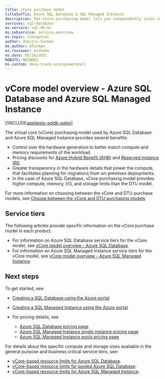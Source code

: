 ```yaml
---
title: vCore purchase model
titleSuffix: Azure SQL Database & SQL Managed Instance 
description: The vCore purchasing model lets you independently scale compute and storage resources, match on-premises performance, and optimize price for Azure SQL Database and Azure SQL Managed Instance.
services: sql-database
ms.service: sql-db-mi
ms.subservice: service-overview
ms.topic: conceptual
author: dimitri-furman
ms.author: dfurman
ms.reviewer: mathoma
ms.date: 05/18/2021
ROBOTS: NOINDEX 
ms.custom: devx-track-azurepowershell
---
```

# vCore model overview - Azure SQL Database and Azure SQL Managed Instance 
[!INCLUDE[appliesto-sqldb-sqlmi](../includes/appliesto-sqldb-sqlmi.md)]

The virtual core (vCore) purchasing model used by Azure SQL Database and Azure SQL Managed Instance provides several benefits:

- Control over the hardware generation to better match compute and memory requirements of the workload.
- Pricing discounts for [Azure Hybrid Benefit (AHB)](../azure-hybrid-benefit.md) and [Reserved Instance (RI)](reserved-capacity-overview.md).
- Greater transparency in the hardware details that power the compute, that facilitates planning for migrations from on-premises deployments.
- In the case of Azure SQL Database, vCore purchasing model provides higher compute, memory, I/O, and storage limits than the DTU model.

For more information on choosing between the vCore and DTU purchase models, see [Choose between the vCore and DTU purchasing models](purchasing-models.md).

## Service tiers

The following articles provide specific information on the vCore purchase model in each product.

- For information on Azure SQL Database service tiers for the vCore model, see [vCore model overview - Azure SQL Database](service-tiers-sql-database-vcore.md).
- For information on Azure SQL Managed Instance service tiers for the vCore model, see [vCore model overview - Azure SQL Managed Instance](../managed-instance/service-tiers-managed-instance-vcore.md).

## Next steps

To get started, see: 
- [Creating a SQL Database using the Azure portal](single-database-create-quickstart.md)
- [Creating a SQL Managed Instance using the Azure portal](../managed-instance/instance-create-quickstart.md)

- For pricing details, see 
    - [Azure SQL Database pricing page](https://azure.microsoft.com/pricing/details/sql-database/single/)
    - [Azure SQL Managed Instance single instance pricing page](https://azure.microsoft.com/pricing/details/azure-sql-managed-instance/single/)
    - [Azure SQL Managed Instance pools pricing page](https://azure.microsoft.com/pricing/details/azure-sql-managed-instance/pools/)
    
For details about the specific compute and storage sizes available in the general purpose and business critical service tiers, see:

- [vCore-based resource limits for Azure SQL Database](resource-limits-vcore-single-databases.md).
- [vCore-based resource limits for pooled Azure SQL Database](resource-limits-vcore-elastic-pools.md).
- [vCore-based resource limits for Azure SQL Managed Instance](../managed-instance/resource-limits.md).
